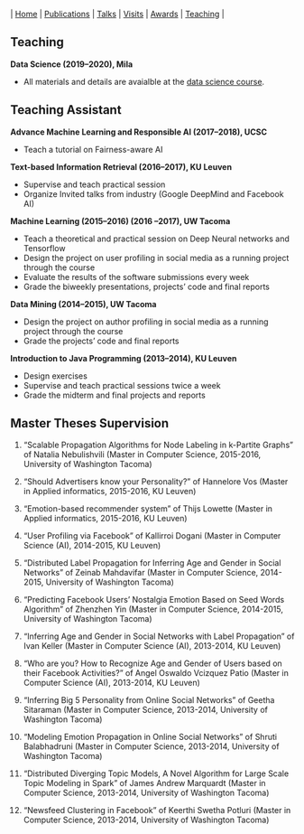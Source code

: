 | [Home](index.md) | [Publications](publications.md) | [Talks](talks.md) | [Visits](visits.md) | [Awards](awards.md) | [Teaching](teaching.md) |

## Teaching 
**Data Science (2019–2020), Mila**

- All materials and details are avaialble at the [data science course](datascience.md).

## Teaching Assistant

**Advance Machine Learning and Responsible AI (2017–2018), UCSC**

- Teach a tutorial on Fairness-aware AI

**Text-based Information Retrieval (2016–2017), KU Leuven**

- Supervise and teach practical session
- Organize Invited talks from industry (Google DeepMind and Facebook AI)

**Machine Learning (2015–2016) (2016 –2017), UW Tacoma**

- Teach a theoretical and practical session on Deep Neural networks and Tensorflow
- Design the project on user profiling in social media as a running project through the course
- Evaluate the results of the software submissions every week
- Grade the biweekly presentations, projects’ code and final reports

**Data Mining (2014–2015), UW Tacoma**

- Design the project on author profiling in social media as a running project through the course
- Grade the projects’ code and final reports

**Introduction to Java Programming (2013–2014), KU Leuven**

- Design exercises
- Supervise and teach practical sessions twice a week
- Grade the midterm and final projects and reports


## Master Theses Supervision

1. “Scalable Propagation Algorithms for Node Labeling in k-Partite Graphs” of Natalia Nebulishvili (Master in Computer Science, 2015-2016, University of Washington Tacoma)

2. “Should Advertisers know your Personality?” of Hannelore Vos (Master in Applied informatics, 2015-2016, KU Leuven)

3. “Emotion-based recommender system” of Thijs Lowette (Master in Applied informatics, 2015-2016, KU Leuven)

4. “User Profiling via Facebook” of Kallirroi Dogani (Master in Computer Science (AI), 2014-2015, KU Leuven)

5. “Distributed Label Propagation for Inferring Age and Gender in Social Networks” of Zeinab Mahdavifar (Master in Computer Science, 2014-2015, University of Washington Tacoma)

6. “Predicting Facebook Users’ Nostalgia Emotion Based on Seed Words Algorithm” of Zhenzhen Yin (Master in Computer Science, 2014-2015, University of Washington Tacoma)

7. “Inferring Age and Gender in Social Networks with Label Propagation” of Ivan Keller (Master in Computer Science (AI), 2013-2014, KU Leuven)

8. “Who are you? How to Recognize Age and Gender of Users based on their Facebook Activities?” of Angel Oswaldo Vcizquez Patio (Master in Computer Science (AI), 2013-2014, KU Leuven)

9. “Inferring Big 5 Personality from Online Social Networks” of Geetha Sitaraman (Master in Computer Science, 2013-2014, University of Washington Tacoma)

10. “Modeling Emotion Propagation in Online Social Networks” of Shruti Balabhadruni (Master in Computer Science, 2013-2014, University of Washington Tacoma)

11. “Distributed Diverging Topic Models, A Novel Algorithm for Large Scale Topic Modeling in Spark” of James Andrew Marquardt (Master in Computer Science, 2013-2014, University of Washington Tacoma)

12. “Newsfeed Clustering in Facebook” of Keerthi Swetha Potluri (Master in Computer Science, 2013-2014, University of Washington Tacoma)
